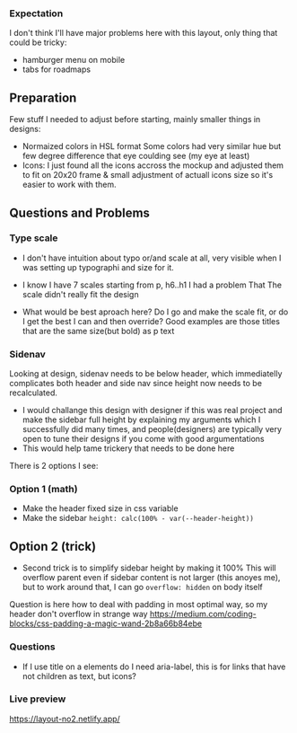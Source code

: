 ### Expectation

I don't think I'll have major problems here with this layout, only thing that could be tricky:

- hamburger menu on mobile
- tabs for roadmaps


## Preparation

Few stuff I needed to adjust before starting, mainly smaller things in designs:

- Normaized colors in HSL format
	Some colors had very similar hue but few degree difference that eye coulding see (my eye at least)
- Icons: I just found all the icons accross the mockup and adjusted them to fit
	on 20x20 frame & small adjustment of actuall icons size so it's easier to work with them.



## Questions and Problems

### Type scale
* I don't have intuition about typo or/and scale at all, very visible when I was setting up typographi and size for it.

* I know I have 7 scales starting from p, h6..h1 I had a problem
That The scale didn't really fit the design

* What would be best aproach here?
Do I go and make the scale fit, or do I get the best 
I can and then override?
Good examples are those titles that are the same size(but bold) as p text


### Sidenav
Looking at design, sidenav needs to be below header, which immediatelly
complicates both header and side nav since height now needs to be recalculated.

- I would challange this design with designer if this was real project and make
	the sidebar full height by explaining my arguments which I successfully did
	many times, and people(designers) are typically very open to tune their
	designs if you come with good argumentations
- This would help tame trickery that needs to be done here


There is 2 options I see:

### Option 1 (math)
- Make the header fixed size in css variable
- Make the sidebar `height: calc(100% - var(--header-height))`


## Option 2 (trick)
- Second trick is to simplify sidebar height by making it 100%
This will overflow parent even if sidebar content is not larger (this anoyes me), but to work around that, 
I can go `overflow: hidden` on body itself

Question is here how to deal with padding in most optimal way, so my header don't overflow in strange way
https://medium.com/coding-blocks/css-padding-a-magic-wand-2b8a66b84ebe



### Questions
- If I use title on a elements do I need aria-label, this is for links that
	have not children as text, but icons?


### Live preview
https://layout-no2.netlify.app/

